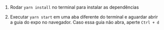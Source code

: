 1. Rodar `yarn install` no terminal para instalar as dependências

2. Executar `yarn start` em uma aba diferente do terminal e aguardar abrir a guia do expo no navegador. Caso essa guia não abra, aperte `Ctrl + d`